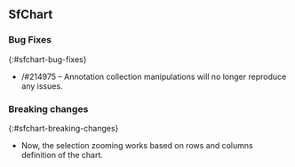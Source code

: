 ﻿## SfChart

### Bug Fixes
{:#sfchart-bug-fixes}

* /#214975 – Annotation collection manipulations will no longer reproduce any issues.

### Breaking changes	
{:#sfchart-breaking-changes}
*  Now, the selection zooming works based on rows and columns definition of the chart.